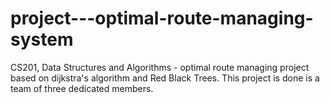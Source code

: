 # project---optimal-route-managing-system
CS201, Data Structures and Algorithms  -  optimal route managing project based on dijkstra's algorithm and Red Black Trees.
This project is done is a team of three dedicated members.
